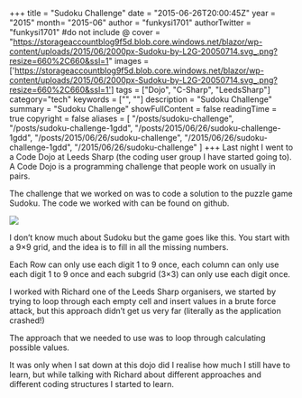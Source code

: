 +++
title = "Sudoku Challenge"
date = "2015-06-26T20:00:45Z"
year = "2015"
month= "2015-06"
author = "funkysi1701"
authorTwitter = "funkysi1701" #do not include @
cover = "https://storageaccountblog9f5d.blob.core.windows.net/blazor/wp-content/uploads/2015/06/2000px-Sudoku-by-L2G-20050714.svg_.png?resize=660%2C660&ssl=1"
images =['https://storageaccountblog9f5d.blob.core.windows.net/blazor/wp-content/uploads/2015/06/2000px-Sudoku-by-L2G-20050714.svg_.png?resize=660%2C660&ssl=1']
tags = ["Dojo", "C-Sharp", "LeedsSharp"]
category="tech"
keywords = ["", ""]
description =  "Sudoku Challenge"
summary = "Sudoku Challenge"
showFullContent = false
readingTime = true
copyright = false
aliases = [
    "/posts/sudoku-challenge",
    "/posts/sudoku-challenge-1gdd",
    "/posts/2015/06/26/sudoku-challenge-1gdd",
    "/posts/2015/06/26/sudoku-challenge",
    "/2015/06/26/sudoku-challenge-1gdd",
    "/2015/06/26/sudoku-challenge"
]
+++
Last night I went to a Code Dojo at Leeds Sharp (the coding user group I have started going to). A Code Dojo is a programming challenge that people work on usually in pairs.

The challenge that we worked on was to code a solution to the puzzle game Sudoku. The code we worked with can be found on github.

![](https://storageaccountblog9f5d.blob.core.windows.net/blazor/wp-content/uploads/2015/06/2000px-Sudoku-by-L2G-20050714.svg_.png?resize=660%2C660&ssl=1)

I don’t know much about Sudoku but the game goes like this. You start with a 9×9 grid, and the idea is to fill in all the missing numbers.

Each Row can only use each digit 1 to 9 once, each column can only use each digit 1 to 9 once and each subgrid (3×3) can only use each digit once.

I worked with Richard one of the Leeds Sharp organisers, we started by trying to loop through each empty cell and insert values in a brute force attack, but this approach didn’t get us very far (literally as the application crashed!)

The approach that we needed to use was to loop through calculating possible values.

It was only when I sat down at this dojo did I realise how much I still have to learn, but while talking with Richard about different approaches and different coding structures I started to learn.